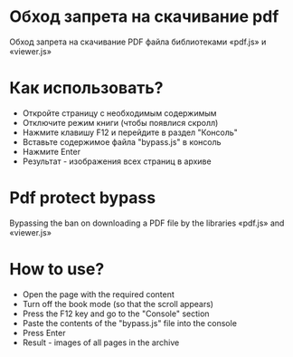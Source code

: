 # Обход запрета на скачивание pdf
Обход запрета на скачивание PDF файла библиотеками «pdf.js» и «viewer.js»

# Как использовать?
- Откройте страницу с необходимым содержимым
- Отключите режим книги (чтобы появлися скролл)
- Нажмите клавишу F12 и перейдите в раздел "Консоль"
- Вставьте содержимое файла "bypass.js" в консоль
- Нажмите Enter
- Результат - изображения всех страниц в архиве

# Pdf protect bypass
Bypassing the ban on downloading a PDF file by the libraries «pdf.js» and «viewer.js»
# How to use?
- Open the page with the required content
- Turn off the book mode (so that the scroll appears)
- Press the F12 key and go to the "Console" section
- Paste the contents of the "bypass.js" file into the console
- Press Enter
- Result - images of all pages in the archive
